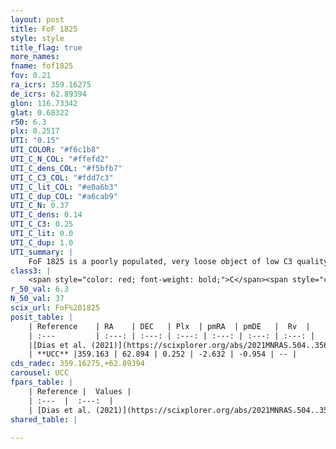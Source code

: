 ```yaml
---
layout: post
title: FoF 1825
style: style
title_flag: true
more_names: 
fname: fof1825
fov: 0.21
ra_icrs: 359.16275
de_icrs: 62.89394
glon: 116.73342
glat: 0.68322
r50: 6.3
plx: 0.2517
UTI: "0.15"
UTI_COLOR: "#f6c1b8"
UTI_C_N_COL: "#ffefd2"
UTI_C_dens_COL: "#f5bfb7"
UTI_C_C3_COL: "#fdd7c3"
UTI_C_lit_COL: "#e0a6b3"
UTI_C_dup_COL: "#a6cab9"
UTI_C_N: 0.37
UTI_C_dens: 0.14
UTI_C_C3: 0.25
UTI_C_lit: 0.0
UTI_C_dup: 1.0
UTI_summary: |
    FoF 1825 is a poorly populated, very loose object of low C3 quality. It is rarely studied in the literature.
class3: |
    <span style="color: red; font-weight: bold;">C</span><span style="color: red; font-weight: bold;">C</span>
r_50_val: 6.3
N_50_val: 37
scix_url: FoF%201825
posit_table: |
    | Reference    | RA    | DEC   | Plx  | pmRA  | pmDE   |  Rv  |
    | :---         | :---: | :---: | :---: | :---: | :---: | :---: |
    |[Dias et al. (2021)](https://scixplorer.org/abs/2021MNRAS.504..356D) | 359.229 | 62.878 | 0.267 | -2.667 | -0.921 | -52.56 |
    | **UCC** |359.163 | 62.894 | 0.252 | -2.632 | -0.954 | -- | 
cds_radec: 359.16275,+62.89394
carousel: UCC
fpars_table: |
    | Reference |  Values |
    | :---  |  :---:  |
    | [Dias et al. (2021)](https://scixplorer.org/abs/2021MNRAS.504..356D) | `Av=1.802, Dist=2917, logage=7.425, [Fe/H]=-0.062` |
shared_table: |
    
---
```

